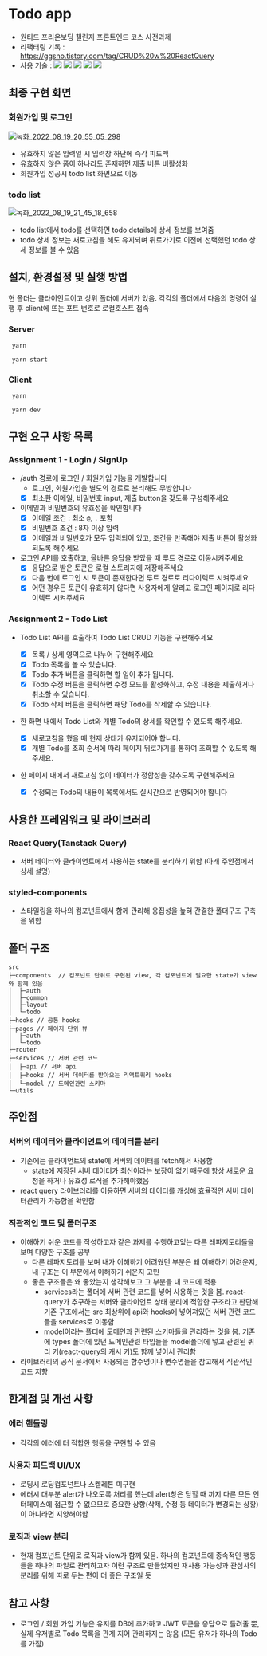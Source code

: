 # Todo app

- 원티드 프리온보딩 챌린지 프론트엔드 코스 사전과제
- 리팩터링 기록 : https://ggsno.tistory.com/tag/CRUD%20w%20ReactQuery
- 사용 기술 : <img src="https://img.shields.io/badge/React-61DAFB?style=flat&logo=react&logoColor=black"/> <img src="https://img.shields.io/badge/Typescript-3178C6?style=flat&logo=typescript&logoColor=white"/> <img src="https://img.shields.io/badge/ReactQuery-FF4154?style=flat&logo=reactquery&logoColor=white"/> <img src="https://img.shields.io/badge/ReactRouter-CA4245?style=flat&logo=reactrouter&logoColor=white"/> <img src="https://img.shields.io/badge/StyledComponents-DB7093?style=flat&logo=styledcomponents&logoColor=white"/>

## 최종 구현 화면

### 회원가입 및 로그인

![녹화_2022_08_19_20_55_05_298](https://user-images.githubusercontent.com/46833758/185613193-118671c2-0eab-4096-a165-61816e134dab.gif)

- 유효하지 않은 입력일 시 입력창 하단에 즉각 피드백
- 유효하지 않은 폼이 하나라도 존재하면 제출 버튼 비활성화
- 회원가입 성공시 todo list 화면으로 이동

### todo list

![녹화_2022_08_19_21_45_18_658](https://user-images.githubusercontent.com/46833758/185621435-a59c5f14-6215-46b7-8f33-7c4cb71fd486.gif)

- todo list에서 todo를 선택하면 todo details에 상세 정보를 보여줌
- todo 상세 정보는 새로고침을 해도 유지되며 뒤로가기로 이전에 선택했던 todo 상세 정보를 볼 수 있음

## 설치, 환경설정 및 실행 방법

현 폴더는 클라이언트이고 상위 폴더에 서버가 있음. 각각의 폴더에서 다음의 명령어 실행 후 client에 뜨는 포트 번호로 로컬호스트 접속

### Server

` yarn`

` yarn start`

### Client

` yarn`

` yarn dev`

## 구현 요구 사항 목록

### Assignment 1 - Login / SignUp

- /auth 경로에 로그인 / 회원가입 기능을 개발합니다
  - 로그인, 회원가입을 별도의 경로로 분리해도 무방합니다
  - [x] 최소한 이메일, 비밀번호 input, 제출 button을 갖도록 구성해주세요
- 이메일과 비밀번호의 유효성을 확인합니다
  - [x] 이메일 조건 : 최소 `@`, `.` 포함
  - [x] 비밀번호 조건 : 8자 이상 입력
  - [x] 이메일과 비밀번호가 모두 입력되어 있고, 조건을 만족해야 제출 버튼이 활성화 되도록 해주세요
- 로그인 API를 호출하고, 올바른 응답을 받았을 때 루트 경로로 이동시켜주세요
  - [x] 응답으로 받은 토큰은 로컬 스토리지에 저장해주세요
  - [x] 다음 번에 로그인 시 토큰이 존재한다면 루트 경로로 리다이렉트 시켜주세요
  - [x] 어떤 경우든 토큰이 유효하지 않다면 사용자에게 알리고 로그인 페이지로 리다이렉트 시켜주세요

### Assignment 2 - Todo List

- Todo List API를 호출하여 Todo List CRUD 기능을 구현해주세요
  - [x] 목록 / 상세 영역으로 나누어 구현해주세요
  - [x] Todo 목록을 볼 수 있습니다.
  - [x] Todo 추가 버튼을 클릭하면 할 일이 추가 됩니다.
  - [x] Todo 수정 버튼을 클릭하면 수정 모드를 활성화하고, 수정 내용을 제출하거나 취소할 수 있습니다.
  - [x] Todo 삭제 버튼을 클릭하면 해당 Todo를 삭제할 수 있습니다.
- 한 화면 내에서 Todo List와 개별 Todo의 상세를 확인할 수 있도록 해주세요.
  - [x] 새로고침을 했을 때 현재 상태가 유지되어야 합니다.
  - [x] 개별 Todo를 조회 순서에 따라 페이지 뒤로가기를 통하여 조회할 수 있도록 해주세요.
- 한 페이지 내에서 새로고침 없이 데이터가 정합성을 갖추도록 구현해주세요

  - [x] 수정되는 Todo의 내용이 목록에서도 실시간으로 반영되어야 합니다

## 사용한 프레임워크 및 라이브러리

### React Query(Tanstack Query)

- 서버 데이터와 클라이언트에서 사용하는 state를 분리하기 위함 (아래 주안점에서 상세 설명)

### styled-components

- 스타일링을 하나의 컴포넌트에서 함께 관리해 응집성을 높혀 간결한 폴더구조 구축을 위함

## 폴더 구조

```
src
├─components  // 컴포넌트 단위로 구현된 view, 각 컴포넌트에 필요한 state가 view와 함께 있음
│  ├─auth
│  ├─common
│  ├─layout
│  └─todo
├─hooks // 공통 hooks
├─pages // 페이지 단위 뷰
│  ├─auth
│  └─todo
├─router
├─services // 서버 관련 코드
│  ├─api // 서버 api
│  ├─hooks // 서버 데이터를 받아오는 리액트쿼리 hooks
│  └─model // 도메인관련 스키마
└─utils
```

## 주안점

### 서버의 데이터와 클라이언트의 데이터를 분리

- 기존에는 클라이언트의 state에 서버의 데이터를 fetch해서 사용함
  - state에 저장된 서버 데이터가 최신이라는 보장이 없기 때문에 항상 새로운 요청을 하거나 유효성 로직을 추가해야했음
- react query 라이브러리를 이용하면 서버의 데이터를 캐싱해 효율적인 서버 데이터관리가 가능함을 확인함

### 직관적인 코드 및 폴더구조

- 이해하기 쉬운 코드를 작성하고자 같은 과제를 수행하고있는 다른 레파지토리들을 보며 다양한 구조를 공부
  - 다른 레파지토리를 보며 내가 이해하기 어려웠던 부분은 왜 이해하기 어려운지, 내 구조는 이 부분에서 이해하기 쉬운지 고민
  - 좋은 구조들은 왜 좋았는지 생각해보고 그 부분을 내 코드에 적용
    - services라는 폴더에 서버 관련 코드를 넣어 사용하는 것을 봄. react-query가 추구하는 서버와 클라이언트 상태 분리에 적합한 구조라고 판단해 기존 구조에서는 src 최상위에 api와 hooks에 넣어져있던 서버 관련 코드들을 services로 이동함
    - model이라는 폴더에 도메인과 관련된 스키마들을 관리하는 것을 봄. 기존에 types 폴더에 있던 도메인관련 타입들을 model폴더에 넣고 관련된 쿼리 키(react-query의 캐시 키)도 함께 넣어서 관리함
- 라이브러리의 공식 문서에서 사용되는 함수명이나 변수명들을 참고해서 직관적인 코드 지향

## 한계점 및 개선 사항

### 에러 핸들링

- 각각의 에러에 더 적합한 행동을 구현할 수 있음

### 사용자 피드백 UI/UX

- 로딩시 로딩컴포넌트나 스켈레톤 미구현
- 에러시 대부분 alert가 나오도록 처리를 했는데 alert창은 닫힐 때 까지 다른 모든 인터페이스에 접근할 수 없으므로 중요한 상항(삭제, 수정 등 데이터가 변경되는 상황)이 아니라면 지양해야함

### 로직과 view 분리
- 현재 컴포넌트 단위로 로직과 view가 함께 있음. 하나의 컴포넌트에 종속적인 행동들을 하나의 파일로 관리하고자 이런 구조로 만들었지만 재사용 가능성과 관심사의 분리를 위해 따로 두는 편이 더 좋은 구조일 듯

## 참고 사항

- 로그인 / 회원 가입 기능은 유저를 DB에 추가하고 JWT 토큰을 응답으로 돌려줄 뿐, 실제 유저별로 Todo 목록을 관계 지어 관리하지는 않음 (모든 유저가 하나의 Todo를 가짐)
